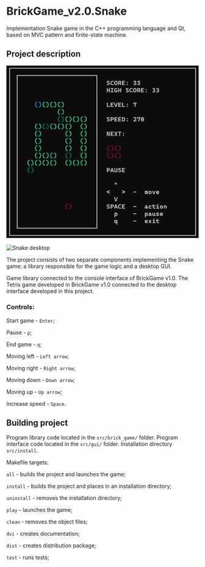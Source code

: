 # BrickGame_v2.0.Snake
Implementation Snake game in the C++ programming language and Qt, based on MVC pattern and finite-state machine.

## Project description

![Snake console](images/snake_console.png)  

![Snake desktop](images/snake.gif)  

The project consists of two separate components implementing the Snake game: a library responsible for the game logic and a desktop GUI.

Game library connected to the console interface of BrickGame v1.0.
The Tetris game developed in BrickGame v1.0 connected to the desktop interface developed in this project.  

### Controls:

Start game - `Enter`;

Pause - `p`;

End game - `q`;

Moving left - `Left arrow`;

Moving right - `Right arrow`;

Moving down - `Down arrow`;

Moving up - `Up arrow`;

Increase speed - `Space`.

## Building project

Program library code located in the `src/brick_game/` folder.
Program interface code located in the `src/gui/` folder.
Installation directory `src/install`.

Makefile targets: 

`all` - builds the project and launches the game;

`install` - builds the project and places in an installation directory;

`uninstall` - removes the installation directory;

`play` - launches the game;

`clean` - removes the object files;

`dvi` - creates documentation;

`dist` - creates distribution package;

`test` - runs tests;